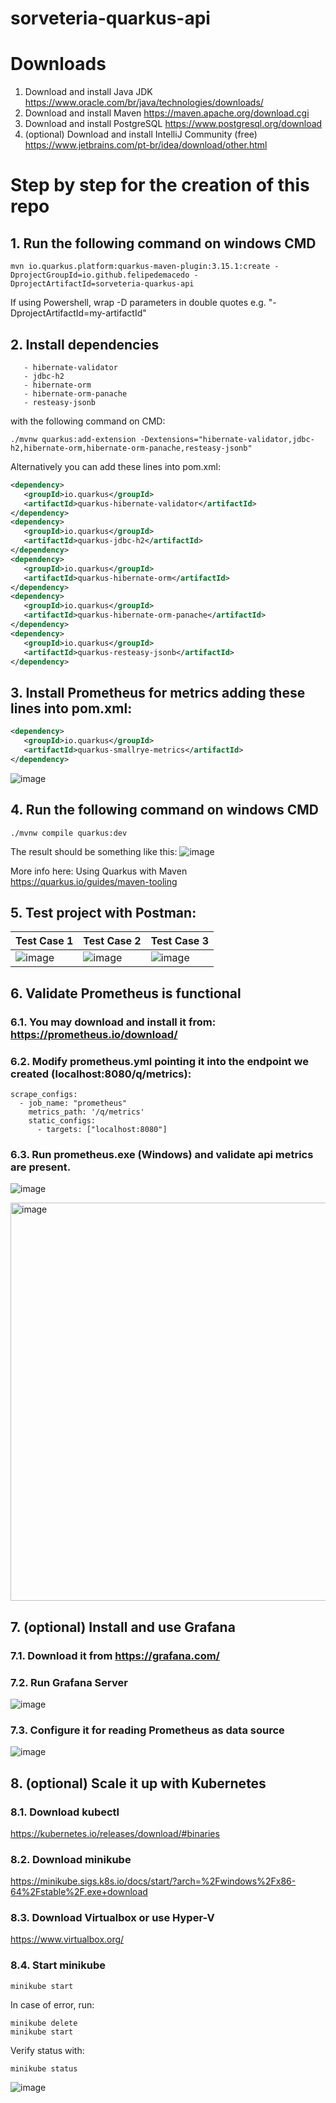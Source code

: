 # sorveteria-quarkus-api

# Downloads

1. Download and install Java JDK https://www.oracle.com/br/java/technologies/downloads/
2. Download and install Maven https://maven.apache.org/download.cgi
3. Download and install PostgreSQL https://www.postgresql.org/download
4. (optional) Download and install IntelliJ Community (free) https://www.jetbrains.com/pt-br/idea/download/other.html

# Step by step for the creation of this repo

## 1. Run the following command on windows CMD
   
   ```shell
   mvn io.quarkus.platform:quarkus-maven-plugin:3.15.1:create -DprojectGroupId=io.github.felipedemacedo -DprojectArtifactId=sorveteria-quarkus-api
   ```

If using Powershell, wrap -D parameters in double quotes e.g. "-DprojectArtifactId=my-artifactId"
      
## 2. Install dependencies

   ```
      - hibernate-validator
      - jdbc-h2
      - hibernate-orm
      - hibernate-orm-panache
      - resteasy-jsonb
   ```

   with the following command on CMD:
   ```shell
   ./mvnw quarkus:add-extension -Dextensions="hibernate-validator,jdbc-h2,hibernate-orm,hibernate-orm-panache,resteasy-jsonb"
   ```

   Alternatively you can add these lines into pom.xml:
   ```xml 
   <dependency>
      <groupId>io.quarkus</groupId>
      <artifactId>quarkus-hibernate-validator</artifactId>
   </dependency>
   <dependency>
      <groupId>io.quarkus</groupId>
      <artifactId>quarkus-jdbc-h2</artifactId>
   </dependency>
   <dependency>
      <groupId>io.quarkus</groupId>
      <artifactId>quarkus-hibernate-orm</artifactId>
   </dependency>
   <dependency>
      <groupId>io.quarkus</groupId>
      <artifactId>quarkus-hibernate-orm-panache</artifactId>
   </dependency>
   <dependency>
      <groupId>io.quarkus</groupId>
      <artifactId>quarkus-resteasy-jsonb</artifactId>
   </dependency>
   ```
   
## 3. Install Prometheus for metrics adding these lines into pom.xml:
   
   ```xml 
   <dependency>
      <groupId>io.quarkus</groupId>
      <artifactId>quarkus-smallrye-metrics</artifactId>
   </dependency>
   ```
   
   ![image](https://github.com/user-attachments/assets/e419cd50-094d-4748-8bb7-1493ee08dd3f)
     
## 4. Run the following command on windows CMD
   
   ```shell
   ./mvnw compile quarkus:dev
   ```
   
   The result should be something like this:
   ![image](https://github.com/user-attachments/assets/8aff052b-7ace-4c95-8d06-5317adf6732a)
   
   More info here: Using Quarkus with Maven https://quarkus.io/guides/maven-tooling
   
## 5. Test project with Postman:
   | Test Case 1 | Test Case 2 | Test Case 3 |
   | - | - | - |
   | ![image](https://github.com/user-attachments/assets/af627e57-112b-4632-a392-47f4c5f90071) | ![image](https://github.com/user-attachments/assets/5cae12af-397b-4011-b32b-9a88c262705d) | ![image](https://github.com/user-attachments/assets/8d90d76f-adf2-47ab-bbd2-deb6687db069) |

## 6. Validate Prometheus is functional
   ### 6.1. You may download and install it from: https://prometheus.io/download/
   ### 6.2. Modify prometheus.yml pointing it into the endpoint we created (localhost:8080/q/metrics):
   
   ```shell
   scrape_configs:
     - job_name: "prometheus"
       metrics_path: '/q/metrics'
       static_configs:
         - targets: ["localhost:8080"]
   ```

   ### 6.3. Run prometheus.exe (Windows) and validate api metrics are present. 
   
   ![image](https://github.com/user-attachments/assets/8048c19e-cbd3-4373-805f-7289af016572)
   
   <img width="637" alt="image" src="https://github.com/user-attachments/assets/2bdc8552-4a94-4967-9475-d57ba662fc36">

## 7. (optional) Install and use Grafana
   ### 7.1. Download it from https://grafana.com/
   ### 7.2. Run Grafana Server

   ![image](https://github.com/user-attachments/assets/1dc3c514-dd61-4ad3-b97e-4cf0a6299caa)

   ### 7.3. Configure it for reading Prometheus as data source

   ![image](https://github.com/user-attachments/assets/5147a119-3bd2-4da4-9127-2eab1084278b)

## 8. (optional) Scale it up with Kubernetes
   ### 8.1. Download kubectl 
   
   https://kubernetes.io/releases/download/#binaries
   
   ### 8.2. Download minikube
   
   https://minikube.sigs.k8s.io/docs/start/?arch=%2Fwindows%2Fx86-64%2Fstable%2F.exe+download
   
   ### 8.3. Download Virtualbox or use Hyper-V
   
   https://www.virtualbox.org/
   
   ### 8.4. Start minikube

   ```shell
   minikube start
   ```

   In case of error, run:
   ```shell
   minikube delete
   minikube start
   ```

   Verify status with:
   ```shell
   minikube status
   ```
   ![image](https://github.com/user-attachments/assets/fed7465a-3635-4fa9-a39f-9f4658406494)




   

   

   

   

